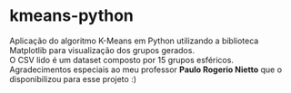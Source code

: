 # kmeans-python
Aplicação do algoritmo K-Means em Python utilizando a biblioteca Matplotlib para visualização dos grupos gerados. <br>
O CSV lido é um dataset composto por 15 grupos esféricos. Agradecimentos especiais ao meu professor <b>Paulo Rogerio Nietto</b> que o disponibilizou para esse projeto :)
